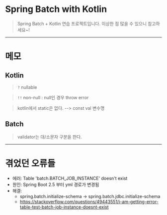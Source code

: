 # Spring Batch with Kotlin

> Spring Batch + Kotlin 연습 프로젝트입니다.
> 이상한 점 많을 수 있으니 참고하세요~!

---

# 메모

## Kotlin
> `?` nullable

>  `!!` non-null : null인 경우 throw error

> kotlin에서 static은 없다. --> const val 변수명


## Batch

> validator는 대/소문자 구분을 한다.

---

# 겪었던 오류들
- 에러: Table 'batch.BATCH_JOB_INSTANCE' doesn't exist  
- 원인: Spring Boot 2.5 부터 yml 경로가 변경됨  
- 해결:   
  - spring.batch.initialize-schema -> spring.batch.jdbc.initialize-schema  
  - https://stackoverflow.com/questions/49443551/i-am-getting-error-table-test-batch-job-instance-doesnt-exist
